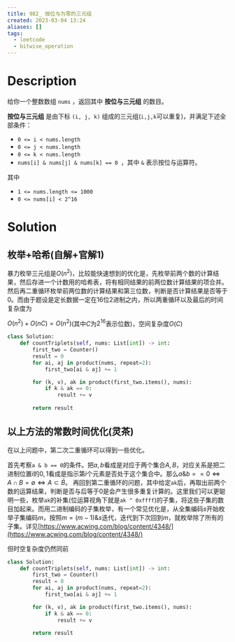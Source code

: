 ```yaml
---
title: 982_ 按位与为零的三元组
created: 2023-03-04 13:24
aliases: []
tags:
  - leetcode 
  - bitwise_operation 
---
```


# Description

给你一个整数数组 `nums` ，返回其中 **按位与三元组** 的数目。

**按位与三元组** 是由下标 `(i, j, k)` 组成的三元组(`i,j,k`可以重复)，并满足下述全部条件：

- `0 <= i < nums.length`
- `0 <= j < nums.length`
- `0 <= k < nums.length`
- `nums[i] & nums[j] & nums[k] == 0 `，其中 `&` 表示按位与运算符。

其中

-   `1 <= nums.length <= 1000`
-   `0 <= nums[i] < 2^16`

# Solution

## 枚举+哈希(自解+官解1)

暴力枚举三元组是$O(n^2)$，比较能快速想到的优化是，先枚举前两个数的计算结果，然后存进一个计数用的哈希表，将有相同结果的前两位数计算结果的项合并。然后再二重循环枚举前两位数的计算结果和第三位数，判断是否计算结果是否等于$0$。而由于题设是定长数据一定在16位2进制之内，所以两重循环以及最后的时间复杂度为

$O(n^2) + O(nC) = O(n^2)$(其中$C$为$2^{16}$表示位数)，空间复杂度$O(C)$

```python
class Solution:
    def countTriplets(self, nums: List[int]) -> int:
        first_two = Counter()
        result = 0
        for ai, aj in product(nums, repeat=2):
            first_two[ai & aj] += 1

        for (k, v), ak in product(first_two.items(), nums):        
            if k & ak == 0:
                result += v
        
        return result
```


## 以上方法的常数时间优化(灵茶)

在以上问题中，第二次二重循环可以得到一些优化。

首先考察`a & b == 0`的条件。把$a, b$看成是对应于两个集合$A, B$，对应关系是把二进制位置$i$的$0, 1$看成是指示第$i$个元素是否处于这个集合中。那么$a \& b == 0 \Leftrightarrow A \cap B = \emptyset \Leftrightarrow A \subset \bar{B}$。
再回到第二重循环的问题，其中给定`ak`后，再取出前两个数的运算结果，判断是否与后等于0是会产生很多重复计算的。这里我们可以更聪明一些，枚举`ak`的补集(位运算视角下就是`ak ^ 0xffff`)的子集，将这些子集的数目加起来。而用二进制编码的子集枚举，有一个常见优化是，从全集编码$s$开始枚举子集编码$m$，按照$m = (m - 1) \& s$迭代，迭代到下次回到$m$，就枚举除了所有的子集。详见[https://www.acwing.com/blog/content/4348/](https://www.acwing.com/blog/content/4348/)

但时空复杂度仍然同前

```python
class Solution:
    def countTriplets(self, nums: List[int]) -> int:
        first_two = Counter()
        result = 0
        for ai, aj in product(nums, repeat=2):
            first_two[ai & aj] += 1

        for (k, v), ak in product(first_two.items(), nums):        
            if k & ak == 0:
                result += v
        
        return result
```

